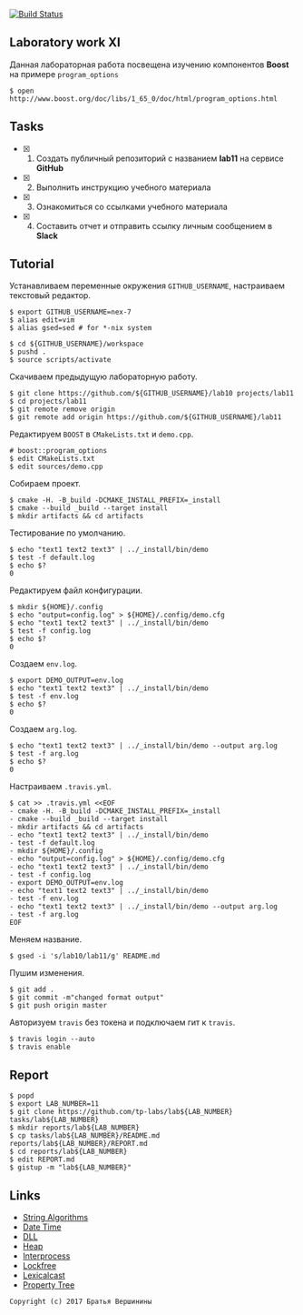 [![Build Status](https://travis-ci.org/nex-7/lab11.svg?branch=master)](https://travis-ci.org/nex-7/lab11)

## Laboratory work XI

Данная лабораторная работа посвещена изучению компонентов **Boost** на примере `program_options`

```ShellSession
$ open http://www.boost.org/doc/libs/1_65_0/doc/html/program_options.html
```

## Tasks

- [X] 1. Создать публичный репозиторий с названием **lab11** на сервисе **GitHub**
- [X] 2. Выполнить инструкцию учебного материала
- [X] 3. Ознакомиться со ссылками учебного материала
- [X] 4. Составить отчет и отправить ссылку личным сообщением в **Slack**

## Tutorial

Устанавливаем переменные окружения `GITHUB_USERNAME`, настраиваем текстовый редактор.
```ShellSession
$ export GITHUB_USERNAME=nex-7
$ alias edit=vim
$ alias gsed=sed # for *-nix system
```

```ShellSession
$ cd ${GITHUB_USERNAME}/workspace
$ pushd .
$ source scripts/activate
```
Скачиваем предыдущую лабораторную работу.
```ShellSession
$ git clone https://github.com/${GITHUB_USERNAME}/lab10 projects/lab11
$ cd projects/lab11
$ git remote remove origin
$ git remote add origin https://github.com/${GITHUB_USERNAME}/lab11
```
Редактируем `BOOST` в `CMakeLists.txt` и `demo.cpp`.
```ShellSession
# boost::program_options
$ edit CMakeLists.txt
$ edit sources/demo.cpp
```
Собираем проект.
```ShellSession
$ cmake -H. -B_build -DCMAKE_INSTALL_PREFIX=_install
$ cmake --build _build --target install
$ mkdir artifacts && cd artifacts
```
Тестирование по умолчанию.
```ShellSession
$ echo "text1 text2 text3" | ../_install/bin/demo
$ test -f default.log 
$ echo $?
0
```
Редактируем файл конфигурации.
```ShellSession
$ mkdir ${HOME}/.config
$ echo "output=config.log" > ${HOME}/.config/demo.cfg
$ echo "text1 text2 text3" | ../_install/bin/demo
$ test -f config.log 
$ echo $?
0
```
Создаем `env.log`.
```ShellSession
$ export DEMO_OUTPUT=env.log
$ echo "text1 text2 text3" | ../_install/bin/demo
$ test -f env.log 
$ echo $?
0
```
Создаем `arg.log`.
```ShellSession
$ echo "text1 text2 text3" | ../_install/bin/demo --output arg.log
$ test -f arg.log 
$ echo $?
0
```
Настраиваем `.travis.yml`.
```ShellSession
$ cat >> .travis.yml <<EOF
- cmake -H. -B_build -DCMAKE_INSTALL_PREFIX=_install
- cmake --build _build --target install
- mkdir artifacts && cd artifacts
- echo "text1 text2 text3" | ../_install/bin/demo
- test -f default.log 
- mkdir ${HOME}/.config
- echo "output=config.log" > ${HOME}/.config/demo.cfg
- echo "text1 text2 text3" | ../_install/bin/demo
- test -f config.log 
- export DEMO_OUTPUT=env.log
- echo "text1 text2 text3" | ../_install/bin/demo
- test -f env.log 
- echo "text1 text2 text3" | ../_install/bin/demo --output arg.log
- test -f arg.log 
EOF
```
Меняем название.
```ShellSession
$ gsed -i 's/lab10/lab11/g' README.md
```
Пушим изменения.
```ShellSession
$ git add .
$ git commit -m"changed format output"
$ git push origin master
```
Авторизуем `travis` без токена и подключаем гит к `travis`.
```ShellSession
$ travis login --auto
$ travis enable
```

## Report

```ShellSession
$ popd
$ export LAB_NUMBER=11
$ git clone https://github.com/tp-labs/lab${LAB_NUMBER} tasks/lab${LAB_NUMBER}
$ mkdir reports/lab${LAB_NUMBER}
$ cp tasks/lab${LAB_NUMBER}/README.md reports/lab${LAB_NUMBER}/REPORT.md
$ cd reports/lab${LAB_NUMBER}
$ edit REPORT.md
$ gistup -m "lab${LAB_NUMBER}"
```

## Links

- [String Algorithms](http://www.boost.org/doc/libs/1_65_0/doc/html/string_algo.html)
- [Date Time](http://www.boost.org/doc/libs/1_65_0/doc/html/date_time.html)
- [DLL](http://www.boost.org/doc/libs/1_65_0/doc/html/boost_dll.html)
- [Heap](http://www.boost.org/doc/libs/1_65_0/doc/html/heap.html)
- [Interprocess](http://www.boost.org/doc/libs/1_65_0/doc/html/interprocess.html)
- [Lockfree](http://www.boost.org/doc/libs/1_65_0/doc/html/lockfree.html)
- [Lexicalcast](http://www.boost.org/doc/libs/1_65_0/doc/html/boost_lexical_cast.html)
- [Property Tree](http://www.boost.org/doc/libs/1_65_0/doc/html/property_tree.html)

```
Copyright (c) 2017 Братья Вершинины
```

